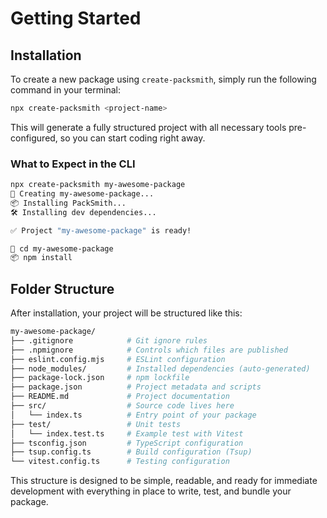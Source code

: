 # Getting Started
## Installation
To create a new package using `create-packsmith`, simply run the following command in your terminal:
```bash
npx create-packsmith <project-name>
```
This will generate a fully structured project with all necessary tools pre-configured, so you can start coding right away.
### What to Expect in the CLI
```bash
npx create-packsmith my-awesome-package
🚀 Creating my-awesome-package...
📦 Installing PackSmith...
🛠 Installing dev dependencies...

✅ Project "my-awesome-package" is ready!

📂 cd my-awesome-package
📦 npm install
```
## Folder Structure
After installation, your project will be structured like this:
```bash
my-awesome-package/
├── .gitignore            # Git ignore rules
├── .npmignore            # Controls which files are published
├── eslint.config.mjs     # ESLint configuration
├── node_modules/         # Installed dependencies (auto-generated)
├── package-lock.json     # npm lockfile
├── package.json          # Project metadata and scripts
├── README.md             # Project documentation
├── src/                  # Source code lives here
│   └── index.ts          # Entry point of your package
├── test/                 # Unit tests
│   └── index.test.ts     # Example test with Vitest
├── tsconfig.json         # TypeScript configuration
├── tsup.config.ts        # Build configuration (Tsup)
└── vitest.config.ts      # Testing configuration
```
This structure is designed to be simple, readable, and ready for immediate development with everything in place to write, test, and bundle your package.